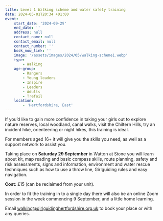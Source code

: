 ```yaml
---
title: Level 1 Walking scheme and water safety training
date: 2024-05-01T20:34 +01:00
event:
    start_date: '2024-09-29'
    end_date: ''
    address: null
    contact_name: null
    contact_email: null
    contact_number: ''
    book_now_link: ''
    image: '/assets/images/2024/05/walking-scheme1.webp'
    type:
        - Walking
    age-group:
        - Rangers
        - Young leaders
        - Inspire
        - Leaders
        - Adults
        - Trefoil
    location:
        - 'Hertfordshire, East'
---
```

If you’d like to gain more confidence in taking your girls out to explore nature reserves, local woodland, canal walks, visit the Chiltern Hills, try an incident hike, orienteering or night hikes, this training is ideal.  

For members aged 16+ it will give you the skills you need, as well as a support network to assist you.

Taking place on **Saturday 29 September** in Watton at Stone you will learn about kit, map reading and basic compass skills, route planning, safety and risk assessments, signs and information, environment and water rescue techniques such as how to use a throw line, Girlguiding rules and easy navigation.

**Cost:** £15 (can be reclaimed from your unit).

In order to fit the training in to a single day there will also be an online Zoom session in the week commencing 9 September, and a little home learning.

Email <walking@girlguidinghertfordshire.org.uk> to book your place or with any queries.
